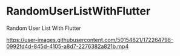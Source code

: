 # RandomUserListWithFlutter
Random User List With Flutter



https://user-images.githubusercontent.com/50154821/172264798-0992fd4d-845d-4105-a8d7-2276382a821b.mp4


